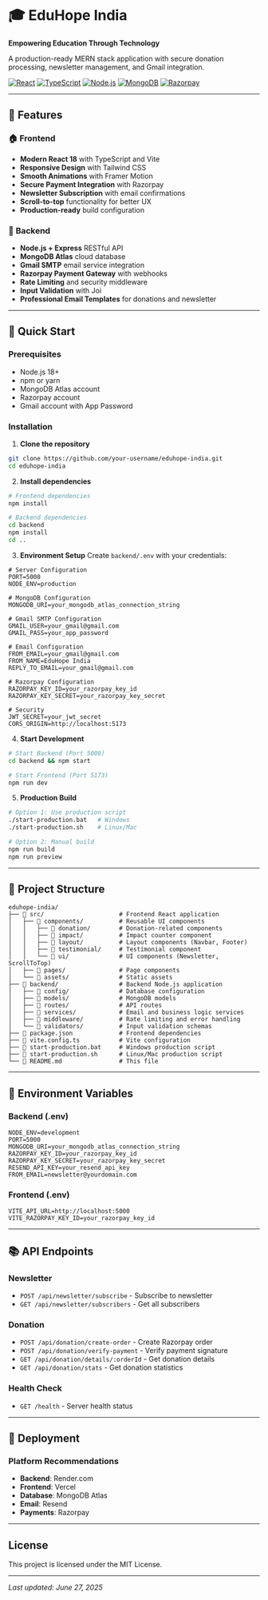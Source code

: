# 🎓 EduHope India

**Empowering Education Through Technology**

A production-ready MERN stack application with secure donation processing, newsletter management, and Gmail integration.

[![React](https://img.shields.io/badge/React-18.3.1-blue.svg)](https://react.dev/)
[![TypeScript](https://img.shields.io/badge/TypeScript-5.8.3-blue.svg)](https://www.typescriptlang.org/)
[![Node.js](https://img.shields.io/badge/Node.js-18+-green.svg)](https://nodejs.org/)
[![MongoDB](https://img.shields.io/badge/MongoDB-Atlas-green.svg)](https://www.mongodb.com/atlas)
[![Razorpay](https://img.shields.io/badge/Razorpay-Integrated-blue.svg)](https://razorpay.com/)

---

## 🌟 **Features**

### 🏠 **Frontend**
- **Modern React 18** with TypeScript and Vite
- **Responsive Design** with Tailwind CSS
- **Smooth Animations** with Framer Motion
- **Secure Payment Integration** with Razorpay
- **Newsletter Subscription** with email confirmations
- **Scroll-to-top** functionality for better UX
- **Production-ready** build configuration

### 🔧 **Backend**
- **Node.js + Express** RESTful API
- **MongoDB Atlas** cloud database
- **Gmail SMTP** email service integration
- **Razorpay Payment Gateway** with webhooks
- **Rate Limiting** and security middleware
- **Input Validation** with Joi
- **Professional Email Templates** for donations and newsletter

---

## 🚀 **Quick Start**

### **Prerequisites**
- Node.js 18+ 
- npm or yarn
- MongoDB Atlas account
- Razorpay account
- Gmail account with App Password

### **Installation**

1. **Clone the repository**
```bash
git clone https://github.com/your-username/eduhope-india.git
cd eduhope-india
```

2. **Install dependencies**
```bash
# Frontend dependencies
npm install

# Backend dependencies
cd backend
npm install
cd ..
```

3. **Environment Setup**
Create `backend/.env` with your credentials:
```env
# Server Configuration
PORT=5000
NODE_ENV=production

# MongoDB Configuration
MONGODB_URI=your_mongodb_atlas_connection_string

# Gmail SMTP Configuration
GMAIL_USER=your_gmail@gmail.com
GMAIL_PASS=your_app_password

# Email Configuration
FROM_EMAIL=your_gmail@gmail.com
FROM_NAME=EduHope India
REPLY_TO_EMAIL=your_gmail@gmail.com

# Razorpay Configuration
RAZORPAY_KEY_ID=your_razorpay_key_id
RAZORPAY_KEY_SECRET=your_razorpay_key_secret

# Security
JWT_SECRET=your_jwt_secret
CORS_ORIGIN=http://localhost:5173
```

4. **Start Development**
```bash
# Start Backend (Port 5000)
cd backend && npm start

# Start Frontend (Port 5173)
npm run dev
```

5. **Production Build**
```bash
# Option 1: Use production script
./start-production.bat   # Windows
./start-production.sh    # Linux/Mac

# Option 2: Manual build
npm run build
npm run preview
```

---

## 📁 **Project Structure**

```
eduhope-india/
├── 📁 src/                     # Frontend React application
│   ├── 📁 components/          # Reusable UI components
│   │   ├── 📁 donation/        # Donation-related components
│   │   ├── 📁 impact/          # Impact counter component
│   │   ├── 📁 layout/          # Layout components (Navbar, Footer)
│   │   ├── 📁 testimonial/     # Testimonial component
│   │   └── 📁 ui/              # UI components (Newsletter, ScrollToTop)
│   ├── 📁 pages/               # Page components
│   └── 📁 assets/              # Static assets
├── 📁 backend/                 # Backend Node.js application
│   ├── 📁 config/              # Database configuration
│   ├── 📁 models/              # MongoDB models
│   ├── 📁 routes/              # API routes
│   ├── 📁 services/            # Email and business logic services
│   ├── 📁 middleware/          # Rate limiting and error handling
│   └── 📁 validators/          # Input validation schemas
├── 📄 package.json             # Frontend dependencies
├── 📄 vite.config.ts           # Vite configuration
├── 📄 start-production.bat     # Windows production script
├── 📄 start-production.sh      # Linux/Mac production script
└── 📄 README.md                # This file
```

---

## 🔧 **Environment Variables**

### **Backend (.env)**
```env
NODE_ENV=development
PORT=5000
MONGODB_URI=your_mongodb_atlas_connection_string
RAZORPAY_KEY_ID=your_razorpay_key_id
RAZORPAY_KEY_SECRET=your_razorpay_key_secret
RESEND_API_KEY=your_resend_api_key
FROM_EMAIL=newsletter@yourdomain.com
```

### **Frontend (.env)**
```env
VITE_API_URL=http://localhost:5000
VITE_RAZORPAY_KEY_ID=your_razorpay_key_id
```

---

## 📚 **API Endpoints**

### **Newsletter**
- `POST /api/newsletter/subscribe` - Subscribe to newsletter
- `GET /api/newsletter/subscribers` - Get all subscribers

### **Donation**
- `POST /api/donation/create-order` - Create Razorpay order
- `POST /api/donation/verify-payment` - Verify payment signature
- `GET /api/donation/details/:orderId` - Get donation details
- `GET /api/donation/stats` - Get donation statistics

### **Health Check**
- `GET /health` - Server health status

---

## 🚀 **Deployment**

### **Platform Recommendations**
- **Backend**: Render.com
- **Frontend**: Vercel
- **Database**: MongoDB Atlas
- **Email**: Resend
- **Payments**: Razorpay

---

##  **License**

This project is licensed under the MIT License.

---

*Last updated: June 27, 2025*

